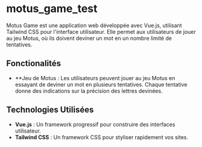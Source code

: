 # motus_game_test

Motus Game est une application web développée avec Vue.js, utilisant Tailwind CSS pour l'interface utilisateur. Elle permet aux utilisateurs de jouer au jeu Motus, où ils doivent deviner un mot en un nombre limité de tentatives.

## Fonctionalités

- **Jeu de Motus : Les utilisateurs peuvent jouer au jeu Motus en essayant de deviner un mot en plusieurs tentatives. Chaque tentative donne des indications sur la précision des lettres devinées.


## Technologies Utilisées

- **Vue.js** : Un framework progressif pour construire des interfaces utilisateur.
- **Tailwind CSS** : Un framework CSS pour styliser rapidement vos sites.
